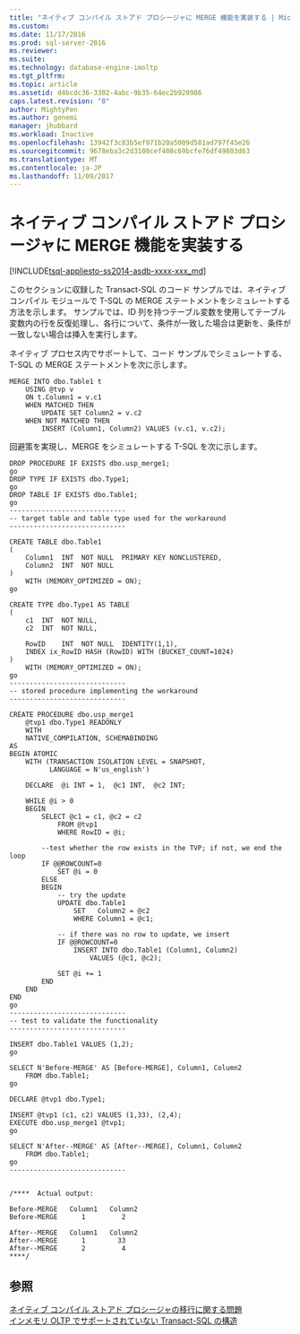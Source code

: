 ```yaml
---
title: "ネイティブ コンパイル ストアド プロシージャに MERGE 機能を実装する | Microsoft Docs"
ms.custom: 
ms.date: 11/17/2016
ms.prod: sql-server-2016
ms.reviewer: 
ms.suite: 
ms.technology: database-engine-imoltp
ms.tgt_pltfrm: 
ms.topic: article
ms.assetid: d4bcdc36-3302-4abc-9b35-64ec2b920986
caps.latest.revision: "8"
author: MightyPen
ms.author: genemi
manager: jhubbard
ms.workload: Inactive
ms.openlocfilehash: 13942f3c83b5ef971b20a5009d581ad797f45e26
ms.sourcegitcommit: 9678eba3c2d3100cef408c69bcfe76df49803d63
ms.translationtype: MT
ms.contentlocale: ja-JP
ms.lasthandoff: 11/09/2017
---
```

# <a name="implementing-merge-functionality-in-a-natively-compiled-stored-procedure"></a>ネイティブ コンパイル ストアド プロシージャに MERGE 機能を実装する
[!INCLUDE[tsql-appliesto-ss2014-asdb-xxxx-xxx_md](../../includes/tsql-appliesto-ss2014-asdb-xxxx-xxx-md.md)]

  
このセクションに収録した Transact-SQL のコード サンプルでは、ネイティブ コンパイル モジュールで T-SQL の MERGE ステートメントをシミュレートする方法を示します。 サンプルでは、ID 列を持つテーブル変数を使用してテーブル変数内の行を反復処理し、各行について、条件が一致した場合は更新を、条件が一致しない場合は挿入を実行します。
  
ネイティブ プロセス内でサポートして、コード サンプルでシミュレートする、T-SQL の MERGE ステートメントを次に示します。  
  
  
  
  
    MERGE INTO dbo.Table1 t  
        USING @tvp v  
        ON t.Column1 = v.c1  
        WHEN MATCHED THEN   
            UPDATE SET Column2 = v.c2  
        WHEN NOT MATCHED THEN  
            INSERT (Column1, Column2) VALUES (v.c1, v.c2);  
  
  
  
  
回避策を実現し、MERGE をシミュレートする T-SQL を次に示します。  
  
  
  
  
    DROP PROCEDURE IF EXISTS dbo.usp_merge1;  
    go  
    DROP TYPE IF EXISTS dbo.Type1;  
    go  
    DROP TABLE IF EXISTS dbo.Table1;  
    go  
    -----------------------------  
    -- target table and table type used for the workaround
    -----------------------------  
  
    CREATE TABLE dbo.Table1  
    (  
        Column1  INT  NOT NULL  PRIMARY KEY NONCLUSTERED,  
        Column2  INT  NOT NULL  
    )   
        WITH (MEMORY_OPTIMIZED = ON);  
    go  
  
    CREATE TYPE dbo.Type1 AS TABLE  
    (  
        c1  INT  NOT NULL,  
        c2  INT  NOT NULL,  
  
        RowID    INT  NOT NULL  IDENTITY(1,1),  
        INDEX ix_RowID HASH (RowID) WITH (BUCKET_COUNT=1024)  
    )   
        WITH (MEMORY_OPTIMIZED = ON);  
    go  
    -----------------------------  
    -- stored procedure implementing the workaround
    -----------------------------  
  
    CREATE PROCEDURE dbo.usp_merge1   
        @tvp1 dbo.Type1 READONLY  
        WITH  
        NATIVE_COMPILATION, SCHEMABINDING  
    AS   
    BEGIN ATOMIC  
        WITH (TRANSACTION ISOLATION LEVEL = SNAPSHOT,  
              LANGUAGE = N'us_english')  

        DECLARE  @i INT = 1,  @c1 INT,  @c2 INT;  
    
        WHILE @i > 0  
        BEGIN  
            SELECT @c1 = c1, @c2 = c2  
                FROM @tvp1  
                WHERE RowID = @i;  
    
            --test whether the row exists in the TVP; if not, we end the loop
            IF @@ROWCOUNT=0  
                SET @i = 0
            ELSE
            BEGIN
                -- try the update
                UPDATE dbo.Table1  
                    SET   Column2 = @c2  
                    WHERE Column1 = @c1;  
    
                -- if there was no row to update, we insert
                IF @@ROWCOUNT=0  
                    INSERT INTO dbo.Table1 (Column1, Column2)  
                        VALUES (@c1, @c2);  
    
                SET @i += 1
            END
        END  
    END  
    go  
    -----------------------------  
    -- test to validate the functionality
    -----------------------------  
  
    INSERT dbo.Table1 VALUES (1,2);  
    go  
  
    SELECT N'Before-MERGE' AS [Before-MERGE], Column1, Column2  
        FROM dbo.Table1;  
    go  
  
    DECLARE @tvp1 dbo.Type1;  
  
    INSERT @tvp1 (c1, c2) VALUES (1,33), (2,4);  
    EXECUTE dbo.usp_merge1 @tvp1;  
    go  
  
    SELECT N'After--MERGE' AS [After--MERGE], Column1, Column2  
        FROM dbo.Table1;  
    go  
    -----------------------------  

  
    /****  Actual output:  
  
    Before-MERGE   Column1   Column2  
    Before-MERGE      1         2  
  
    After--MERGE   Column1   Column2  
    After--MERGE      1        33  
    After--MERGE      2         4  
    ****/  
  
  
## <a name="see-also"></a>参照  
 [ネイティブ コンパイル ストアド プロシージャの移行に関する問題](../../relational-databases/in-memory-oltp/migration-issues-for-natively-compiled-stored-procedures.md)   
 [インメモリ OLTP でサポートされていない Transact-SQL の構造](../../relational-databases/in-memory-oltp/transact-sql-constructs-not-supported-by-in-memory-oltp.md)  
  
  
